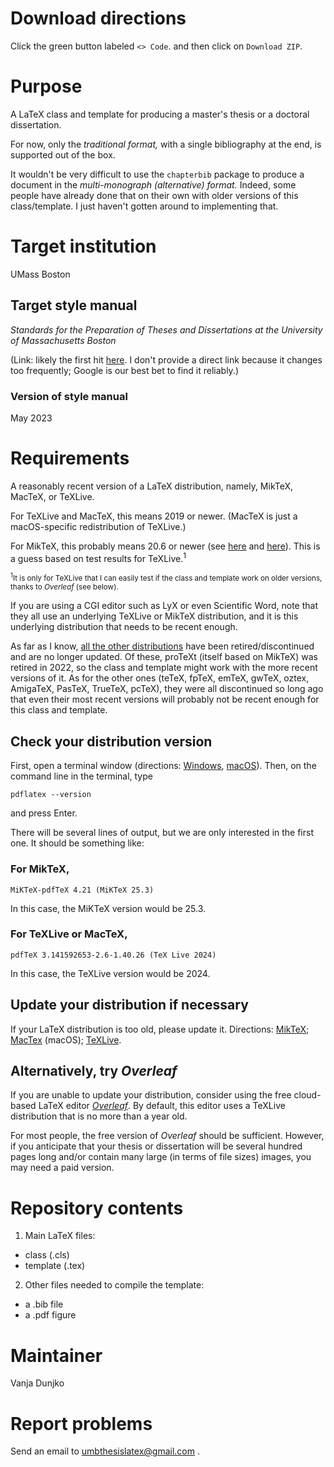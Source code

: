 # Download directions

Click the green button labeled `<> Code`. and then click on `Download ZIP`. 

# Purpose

A LaTeX class and template for producing a master's thesis or a doctoral dissertation.

For now, only the _traditional format,_ with a single bibliography at the end, is supported out of the box. 

It wouldn't be very difficult to use the ```chapterbib``` package to produce a document in the _multi-monograph (alternative) format._ Indeed, some people have already done that on their own with older versions of this class/template. I just haven't gotten around to implementing that.

# Target  institution

UMass Boston

## Target style manual

_Standards for the Preparation of Theses and Dissertations at the University of Massachusetts Boston_ 

(Link: likely the first hit [here](https://www.google.com/search?q=Standards%20for%20the%20Preparation%20of%20Theses%20and%20Dissertations%20at%20the%20University%20of%20Massachusetts%20Boston&client=ubuntu-sn&channel=fs&sclient=gws-wiz-serp). I don't provide a direct link because it changes too frequently; Google is our best bet to find it reliably.)

### Version of style manual

May 2023

# Requirements

A reasonably recent version of a LaTeX distribution, namely, MikTeX, MacTeX, or TeXLive. 

For TeXLive and MacTeX, this means 2019 or newer. (MacTeX is just a macOS-specific redistribution of TeXLive.)

For MikTeX, this probably means 20.6 or newer (see [here](https://github.com/MiKTeX/miktex/issues/554) and [here](https://github.com/MiKTeX/miktex/tags?after=21.2)). This is a guess based on test results for TeXLive.<sup>1</sup> 

<sub><sup>1</sup>It is only for TeXLive that I can easily test if the class and template work on older versions, thanks to _Overleaf_ (see below).</sub>

If you are using a CGI editor such as LyX or even Scientific Word, note that they all use an underlying TeXLive or MikTeX distribution, and it is this underlying distribution that needs to be recent enough.

As far as I know, [all the other distributions](https://tex.stackexchange.com/questions/239199/latex-distributions-what-are-their-main-differences) have been retired/discontinued and are no longer updated. Of these, proTeXt (itself based on MikTeX) was retired in 2022, so the class and template might work with the more recent versions of it. As for the other ones (teTeX, fpTeX, emTeX, gwTeX, oztex, AmigaTeX, PasTeX, TrueTeX, pcTeX), they were all discontinued so long ago that even their most recent versions will probably not be recent enough for this class and template.

## Check your distribution version

First, open a terminal window (directions: [Windows](https://www.wikihow.com/Open-Terminal-in-Windows), [macOS](https://support.apple.com/en-az/guide/terminal/apd5265185d-f365-44cb-8b09-71a064a42125/mac)). Then, on the command line in the terminal, type

`pdflatex --version`

and press Enter.

There will be several lines of output, but we are only interested in the first one. It should be something like:

### For MikTeX,

`MiKTeX-pdfTeX 4.21 (MiKTeX 25.3)`

In this case, the MiKTeX version would be 25.3.

### For TeXLive or MacTeX,

`pdfTeX 3.141592653-2.6-1.40.26 (TeX Live 2024)`

In this case, the TeXLive version would be 2024.

## Update your distribution if necessary

If your LaTeX distribution is too old, please update it. Directions: [MikTeX](https://miktex.org/howto/miktex-console); [MacTex](https://tex.stackexchange.com/questions/688954/mactex-upgrade-from-2022-to-2023) (macOS); [TeXLive](https://tex.stackexchange.com/questions/543284/kile-or-any-tex-software-cannot-find-tex-live-binaries-manually-installed-wh/736182#736182).

## Alternatively, try _Overleaf_

If you are unable to update your distribution, consider using the free cloud-based LaTeX editor [_Overleaf_](https://www.overleaf.com/). By default, this editor uses a TeXLive distribution that is no more than a year old. 

For most people, the free version of _Overleaf_ should be sufficient. However, if you anticipate that your thesis or dissertation will be several hundred pages long and/or contain many large (in terms of file sizes) images, you may need a paid version. 


# Repository contents 

1. Main LaTeX files: 

* class (.cls) 
* template (.tex) 

2. Other files needed to compile the template: 

* a .bib file
* a .pdf figure

# Maintainer

Vanja Dunjko

# Report problems

Send an email to umbthesislatex@gmail.com .


